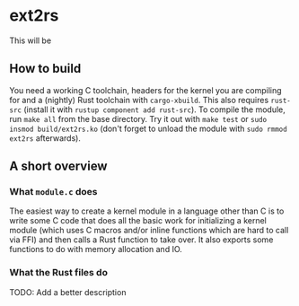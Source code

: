 # ext2rs

This will be

## How to build

You need a working C toolchain, headers for the kernel you are compiling for and a (nightly) Rust toolchain with `cargo-xbuild`.
This also requires `rust-src` (install it with `rustup component add rust-src`).
To compile the module, run `make all` from the base directory. Try it out with `make test` or `sudo insmod build/ext2rs.ko` 
(don't forget to unload the module with `sudo rmmod ext2rs` afterwards).

## A short overview

### What `module.c` does

The easiest way to create a kernel module in a language other than C is to write some C code that does all the basic work for initializing
a kernel module (which uses C macros and/or inline functions which are hard to call via FFI) and then calls a Rust function to take over.
It also exports some functions to do with memory allocation and IO.

### What the Rust files do

TODO: Add a better description
